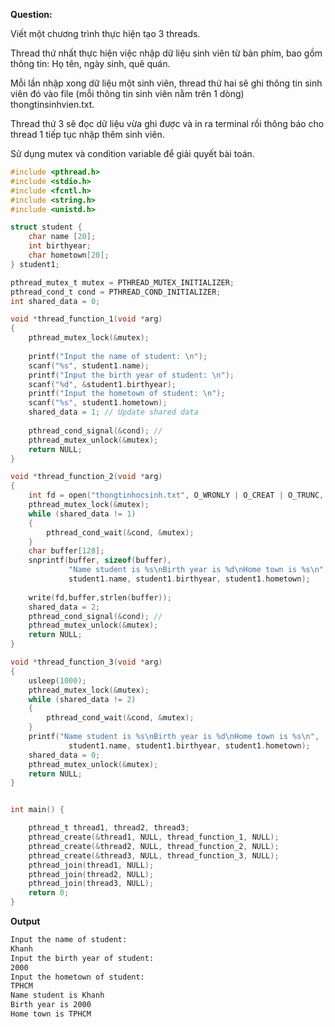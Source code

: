 **Question:**

Viết một chương trình thực hiện tạo 3 threads. 

Thread thứ nhất thực hiện việc nhập dữ liệu sinh viên từ bàn phím, bao gồm thông tin: Họ tên, ngày sinh, quê quán.

 Mỗi lần nhập xong dữ liệu một sinh viên, thread thứ hai sẽ ghi thông tin sinh viên đó vào file (mỗi thông tin sinh viên nằm trên 1 dòng) thongtinsinhvien.txt. 
 
Thread thứ 3 sẽ đọc dữ liệu vừa ghi được và in ra terminal rồi thông báo cho thread 1 tiếp tục nhập thêm sinh viên.

Sử dụng mutex và condition variable để giải quyết bài toán.

```c
#include <pthread.h>
#include <stdio.h>
#include <fcntl.h>
#include <string.h>
#include <unistd.h> 

struct student {
    char name [20];
    int birthyear;
    char hometown[20];
} student1;

pthread_mutex_t mutex = PTHREAD_MUTEX_INITIALIZER;
pthread_cond_t cond = PTHREAD_COND_INITIALIZER;
int shared_data = 0;

void *thread_function_1(void *arg) 
{   
    pthread_mutex_lock(&mutex);
    
    printf("Input the name of student: \n");
    scanf("%s", student1.name);
    printf("Input the birth year of student: \n");
    scanf("%d", &student1.birthyear);
    printf("Input the hometown of student: \n");
    scanf("%s", student1.hometown);
    shared_data = 1; // Update shared data
    
    pthread_cond_signal(&cond); // 
    pthread_mutex_unlock(&mutex);
    return NULL;
}

void *thread_function_2(void *arg) 
{
    int fd = open("thongtinhocsinh.txt", O_WRONLY | O_CREAT | O_TRUNC, 0644);
    pthread_mutex_lock(&mutex);
    while (shared_data != 1)
    {
        pthread_cond_wait(&cond, &mutex);
    }
    char buffer[128];
    snprintf(buffer, sizeof(buffer),
             "Name student is %s\nBirth year is %d\nHome town is %s\n",
             student1.name, student1.birthyear, student1.hometown);
    
    write(fd,buffer,strlen(buffer));
    shared_data = 2;
    pthread_cond_signal(&cond); // 
    pthread_mutex_unlock(&mutex);
    return NULL;
}

void *thread_function_3(void *arg) 
{
    usleep(1000); 
    pthread_mutex_lock(&mutex);
    while (shared_data != 2)
    {
        pthread_cond_wait(&cond, &mutex);
    }
    printf("Name student is %s\nBirth year is %d\nHome town is %s\n",
             student1.name, student1.birthyear, student1.hometown);
    shared_data = 0;
    pthread_mutex_unlock(&mutex);
    return NULL;
}


int main() {

    pthread_t thread1, thread2, thread3;
    pthread_create(&thread1, NULL, thread_function_1, NULL);
    pthread_create(&thread2, NULL, thread_function_2, NULL);
    pthread_create(&thread3, NULL, thread_function_3, NULL);
    pthread_join(thread1, NULL);
    pthread_join(thread2, NULL);
    pthread_join(thread3, NULL);
    return 0;
}
```

**Output**

```sh
Input the name of student: 
Khanh
Input the birth year of student: 
2000
Input the hometown of student: 
TPHCM
Name student is Khanh
Birth year is 2000
Home town is TPHCM
```

